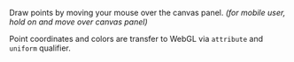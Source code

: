 Draw points by moving your mouse over the canvas panel. _(for mobile user, hold on and move over canvas panel)_

Point coordinates and colors are transfer to WebGL via `attribute` and `uniform` qualifier.
